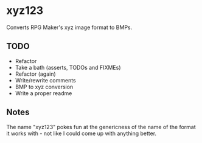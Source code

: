 xyz123
======

Converts RPG Maker's xyz image format to BMPs.

TODO
----

- Refactor
- Take a bath (asserts, TODOs and FIXMEs)
- Refactor (again)
- Write/rewrite comments
- BMP to xyz conversion
- Write a proper readme

Notes
-----

The name "xyz123" pokes fun at the genericness of the name of the
format it works with - not like I could come up with anything better.

